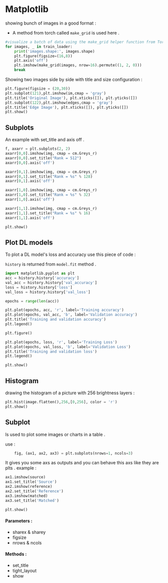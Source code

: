 # Matplotlib

showing bunch of images in a good format : 
* A method from torch called `make_grid` is used here .

```python
#visualize a batch of data using the make_grid helper function from Torchvision
for images, _ in train_loader:
    print('images.shape:', images.shape)
    plt.figure(figsize=(16,8))
    plt.axis('off')
    plt.imshow(make_grid(images, nrow=16).permute((1, 2, 0)))
    break
```

Showing two images side by side with title and size configuration : 
```python
plt.figure(figsize = (20,30))
plt.subplot(121),plt.imshow(im,cmap = 'gray')
plt.title('Original Image'), plt.xticks([]), plt.yticks([])
plt.subplot(122),plt.imshow(edges,cmap = 'gray')
plt.title('Edge Image'), plt.xticks([]), plt.yticks([])
plt.show()
```

## Subplots 
An example with set_title and axis off . 
```python
f, axarr = plt.subplots(2, 2)
axarr[0,0].imshow(img, cmap = cm.Greys_r)
axarr[0,0].set_title("Rank = 512")
axarr[0,0].axis('off')

axarr[0,1].imshow(img, cmap = cm.Greys_r)
axarr[0,1].set_title("Rank = %s" % 128)
axarr[0,1].axis('off')

axarr[1,0].imshow(img, cmap = cm.Greys_r)
axarr[1,0].set_title("Rank = %s" % 32)
axarr[1,0].axis('off')

axarr[1,1].imshow(img, cmap = cm.Greys_r)
axarr[1,1].set_title("Rank = %s" % 16)
axarr[1,1].axis('off')

plt.show()
```

## Plot DL models
To plot a DL model's loss and accuracy use this piece of code : 

`history` is returned from `model.fit` method .

```python
import matplotlib.pyplot as plt
acc = history.history['accuracy']
val_acc = history.history['val_accuracy']
loss = history.history['loss']
val_loss = history.history['val_loss']

epochs = range(len(acc))

plt.plot(epochs, acc, 'r', label='Training accuracy')
plt.plot(epochs, val_acc, 'b', label='Validation accuracy')
plt.title('Training and validation accuracy')
plt.legend()

plt.figure()

plt.plot(epochs, loss, 'r', label='Training Loss')
plt.plot(epochs, val_loss, 'b', label='Validation Loss')
plt.title('Training and validation loss')
plt.legend()

plt.show()
```

## Histogram

drawing the histogram of a picture with 256 brightness layers :

```python
plt.hist(image.flatten(),256,[0,256], color = 'r')
plt.show()
```

## Subplot

Is used to plot some images or charts in a table . 

use : 
```python
    fig, (ax1, ax2, ax3) = plt.subplots(nrows=1, ncols=3)
```

It gives you some axs as outputs and you can behave this axs like they are plts . 
example : 

```python
ax1.imshow(source)
ax1.set_title('Source')
ax2.imshow(reference)
ax2.set_title('Reference')
ax3.imshow(matched)
ax3.set_title('Matched')

plt.show()
```

#### Parameters : 
* sharex & sharey
* figsize
* nrows & ncols

#### Methods : 
* set_title 
* tight_layout
* show
